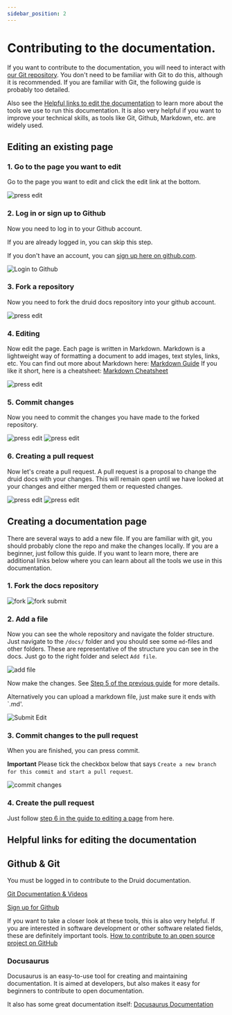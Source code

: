 ```yaml
---
sidebar_position: 2
---
```


# Contributing to the documentation.

If you want to contribute to the documentation, you will need to interact with [our Git repository](https://github.com/highcard-dev/docs).
You don't need to be familiar with Git to do this, although it is recommended.
If you are familiar with Git, the following guide is probably too detailed.

Also see the [Helpful links to edit the documentation](#helpful-links-to-edit-the-documentation) to learn more about the tools we use to run this documentation. It is also very helpful if you want to improve your technical skills, as tools like Git, Github, Markdown, etc. are widely used.

## Editing an existing page

### 1. Go to the page you want to edit

Go to the page you want to edit and click the edit link at the bottom.

![press edit](img/1-start.png)

### 2. Log in or sign up to Github

Now you need to log in to your Github account.

If you are already logged in, you can skip this step.

If you don't have an account, you can [sign up here on github.com](https://github.com/signup).

![Login to Github](img/2-login.png)

### 3. Fork a repository

Now you need to fork the druid docs repository into your github account.

![press edit](img/3-fork.png)

### 4. Editing

Now edit the page. Each page is written in Markdown.
Markdown is a lightweight way of formatting a document to add images, text styles, links, etc.
You can find out more about Markdown here: [Markdown Guide](https://www.markdownguide.org/)
If you like it short, here is a cheatsheet: [Markdown Cheatsheet](https://www.markdownguide.org/cheat-sheet/)

![press edit](img/4-edit.png)

### 5. Commit changes

Now you need to commit the changes you have made to the forked repository.

![press edit](img/5-commit.png)
![press edit](img/6-commit-preview.png)

### 6. Creating a pull request

Now let's create a pull request. A pull request is a proposal to change the druid docs with your changes.
This will remain open until we have looked at your changes and either merged them or requested changes.

![press edit](img/7-pr-create.png)
![press edit](img/8-pr-preview.png)

## Creating a documentation page

There are several ways to add a new file. If you are familiar with git, you should probably clone the repo and make the changes locally.
If you are a beginner, just follow this guide. If you want to learn more, there are additional links below where you can learn about all the tools we use in this documentation.

### 1. Fork the docs repository

![fork](img/add/1-fork.png)
![fork submit](img/add/2-fork-submit.png)

### 2. Add a file

Now you can see the whole repository and navigate the folder structure.
Just navigate to the `/docs/` folder and you should see some `md`-files and other folders. These are representative of the structure you can see in the docs.
Just go to the right folder and select `Add file`.

![add file](img/add/3-add-file.png)

Now make the changes. See [Step 5 of the previous guide](#4-edit) for more details.

Alternatively you can upload a markdown file, just make sure it ends with `.md'.

![Submit Edit](img/add/4-submit-file.png)

### 3. Commit changes to the pull request

When you are finished, you can press commit.

**Important** Please tick the checkbox below that says `Create a new branch for this commit and start a pull request`.

![commit changes](img/add/5-commit-pr.png)

### 4. Create the pull request

Just follow [step 6 in the guide to editing a page](#6-create-pull-request) from here.

## Helpful links for editing the documentation

## Github & Git

You must be logged in to contribute to the Druid documentation.

[Git Documentation & Videos](https://git-scm.com/doc)

[Sign up for Github](https://github.com/signup)

If you want to take a closer look at these tools, this is also very helpful.
If you are interested in software development or other software related fields, these are definitely important tools.
[How to contribute to an open source project on GitHub](https://egghead.io/courses/how-to-contribute-to-an-open-source-project-on-github)

### Docusaurus

Docusaurus is an easy-to-use tool for creating and maintaining documentation.
It is aimed at developers, but also makes it easy for beginners to contribute to open documentation.

It also has some great documentation itself:
[Docusaurus Documentation](https://docusaurus.io/)